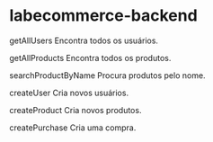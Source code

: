 # labecommerce-backend



getAllUsers
Encontra todos os usuários.

getAllProducts
Encontra todos os produtos.

searchProductByName
Procura produtos pelo nome.

createUser
Cria novos usuários.

createProduct
Cria novos produtos.

createPurchase
Cria uma compra.
